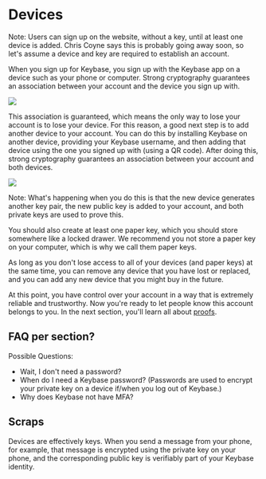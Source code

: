 # Devices

Note: Users can sign up on the website, without a key, until at least one device is added. Chris Coyne says this is probably going away soon, so let's assume a device and key are required to establish an account.

When you sign up for Keybase, you sign up with the Keybase app on a device such as your phone or computer. Strong cryptography guarantees an association between your account and the device you sign up with.

![](https://files.faculty.com/eI8FPUJ9.png)

This association is guaranteed, which means the only way to lose your account is to lose your device. For this reason, a good next step is to add another device to your account. You can do this by installing Keybase on another device, providing your Keybase username, and then adding that device using the one you signed up with (using a QR code). After doing this, strong cryptography guarantees an association between your account and both devices.

![](https://files.faculty.com/jNDDk626.png)

Note: What's happening when you do this is that the new device generates another key pair, the new public key is added to your account, and both private keys are used to prove this.

You should also create at least one paper key, which you should store somewhere like a locked drawer. We recommend you not store a paper key on your computer, which is why we call them paper keys.

As long as you don't lose access to all of your devices (and paper keys) at the same time, you can remove any device that you have lost or replaced, and you can add any new device that you might buy in the future.

At this point, you have control over your account in a way that is extremely reliable and trustworthy. Now you're ready to let people know this account belongs to you. In the next section, you'll learn all about [proofs]().

## FAQ per section?

Possible Questions:
* Wait, I don't need a password?
* When do I need a Keybase password? (Passwords are used to encrypt your private key on a device if/when you log out of Keybase.)
* Why does Keybase not have MFA?

## Scraps

Devices are effectively keys. When you send a message from your phone, for example, that message is encrypted using the private key on your phone, and the corresponding public key is verifiably part of your Keybase identity.
